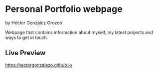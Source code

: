# Personal Portfolio webpage

by Héctor González Orozco

Webpage that contains information about myself, my latest projects and ways to get in touch.


## Live Preview

[https:/hectorgonzalezo.github.io](https:/hectorgonzalezo.github.io)
